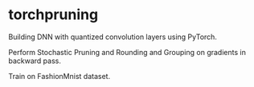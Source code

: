 # torchpruning
Building DNN with quantized convolution layers using PyTorch.

Perform Stochastic Pruning and Rounding and Grouping on gradients in backward pass.

Train on FashionMnist dataset.
